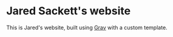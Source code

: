 # Jared Sackett's website

This is Jared's website, built using [Grav](https://learn.getgrav.org) with a custom template.
